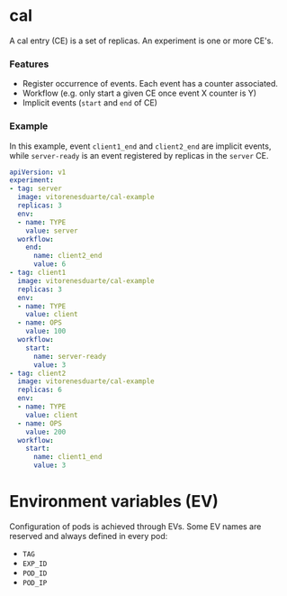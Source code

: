# cal

A cal entry (CE) is a set of replicas.
An experiment is one or more CE's.

### Features
- Register occurrence of events. Each event has a counter associated.
- Workflow (e.g. only start a given CE once event X counter is Y)
- Implicit events (`start` and `end` of CE)

### Example

In this example, event `client1_end` and `client2_end`
are implicit events,
while `server-ready` is an event registered by replicas
in the `server` CE.

```yaml
apiVersion: v1
experiment:
- tag: server
  image: vitorenesduarte/cal-example
  replicas: 3
  env:
  - name: TYPE
    value: server
  workflow:
    end:
      name: client2_end
      value: 6
- tag: client1
  image: vitorenesduarte/cal-example
  replicas: 3
  env:
  - name: TYPE
    value: client
  - name: OPS
    value: 100
  workflow:
    start:
      name: server-ready
      value: 3
- tag: client2
  image: vitorenesduarte/cal-example
  replicas: 6
  env:
  - name: TYPE
    value: client
  - name: OPS
    value: 200
  workflow:
    start:
      name: client1_end
      value: 3
```

# Environment variables (EV)

Configuration of pods is achieved through EVs.
Some EV names are reserved and always defined in every pod:
- `TAG`
- `EXP_ID`
- `POD_ID`
- `POD_IP`
